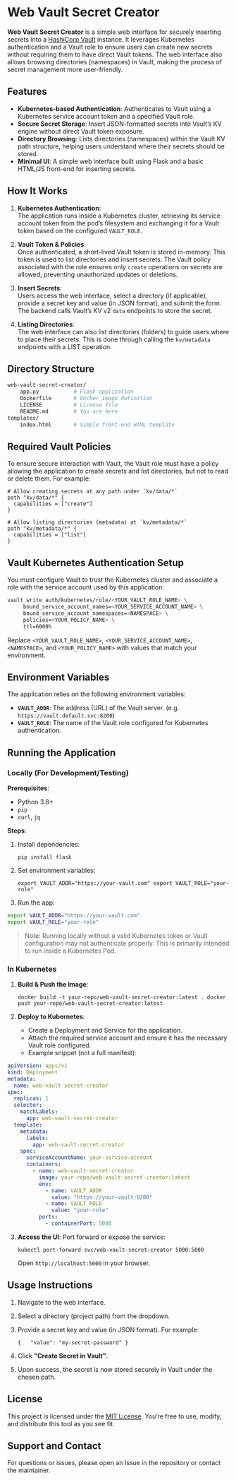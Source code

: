 # Web Vault Secret Creator

**Web Vault Secret Creator** is a simple web interface for securely inserting secrets into a [HashiCorp Vault](https://www.vaultproject.io/) instance. It leverages Kubernetes authentication and a Vault role to ensure users can create new secrets without requiring them to have direct Vault tokens. The web interface also allows browsing directories (namespaces) in Vault, making the process of secret management more user-friendly.

## Features

- **Kubernetes-based Authentication**: Authenticates to Vault using a Kubernetes service account token and a specified Vault role.
- **Secure Secret Storage**: Insert JSON-formatted secrets into Vault’s KV engine without direct Vault token exposure.
- **Directory Browsing**: Lists directories (namespaces) within the Vault KV path structure, helping users understand where their secrets should be stored.
- **Minimal UI**: A simple web interface built using Flask and a basic HTML/JS front-end for inserting secrets.

## How It Works

1. **Kubernetes Authentication**:  
   The application runs inside a Kubernetes cluster, retrieving its service account token from the pod’s filesystem and exchanging it for a Vault token based on the configured `VAULT_ROLE`.
   
2. **Vault Token & Policies**:  
   Once authenticated, a short-lived Vault token is stored in-memory. This token is used to list directories and insert secrets. The Vault policy associated with the role ensures only `create` operations on secrets are allowed, preventing unauthorized updates or deletions.
   
3. **Insert Secrets**:  
   Users access the web interface, select a directory (if applicable), provide a secret key and value (in JSON format), and submit the form. The backend calls Vault’s KV v2 `data` endpoints to store the secret.
   
4. **Listing Directories**:  
   The web interface can also list directories (folders) to guide users where to place their secrets. This is done through calling the `kv/metadata` endpoints with a LIST operation.

## Directory Structure

```bash
web-vault-secret-creator/
    app.py           # Flask application
    Dockerfile       # Docker image definition
    LICENSE          # License file
    README.md        # You are here
templates/
    index.html       # Simple front-end HTML template
```

Required Vault Policies
-----------------------

To ensure secure interaction with Vault, the Vault role must have a policy allowing the application to create secrets and list directories, but not to read or delete them. For example:

```hcl
# Allow creating secrets at any path under `kv/data/*`
path "kv/data/*" {
  capabilities = ["create"]
}

# Allow listing directories (metadata) at `kv/metadata/*`
path "kv/metadata/*" {
  capabilities = ["list"]
}
```

Vault Kubernetes Authentication Setup
-------------------------------------

You must configure Vault to trust the Kubernetes cluster and associate a role with the service account used by this application:

```bash
vault write auth/kubernetes/role/<YOUR_VAULT_ROLE_NAME> \
     bound_service_account_names=<YOUR_SERVICE_ACCOUNT_NAME> \
     bound_service_account_namespaces=<NAMESPACE> \
     policies=<YOUR_POLICY_NAME> \
     ttl=6000h
```

Replace `<YOUR_VAULT_ROLE_NAME>`, `<YOUR_SERVICE_ACCOUNT_NAME>`, `<NAMESPACE>`, and `<YOUR_POLICY_NAME>` with values that match your environment.

Environment Variables
---------------------

The application relies on the following environment variables:

*   **`VAULT_ADDR`**: The address (URL) of the Vault server. (e.g. `https://vault.default.svc:8200`)
*   **`VAULT_ROLE`**: The name of the Vault role configured for Kubernetes authentication.

Running the Application
-----------------------

### Locally (For Development/Testing)

**Prerequisites**:

*   Python 3.8+
*   `pip`
*   `curl`, `jq`

**Steps**:

1.  Install dependencies:
    
    
    `pip install flask`
    
2.  Set environment variables:
    
    
    `export VAULT_ADDR="https://your-vault.com" export VAULT_ROLE="your-role"`
    
3.  Run the app:
    
```bash
export VAULT_ADDR="https://your-vault.com"
export VAULT_ROLE="your-role"
```

> Note: Running locally without a valid Kubernetes token or Vault configuration may not authenticate properly. This is primarily intended to run inside a Kubernetes Pod.

### In Kubernetes

1.  **Build & Push the Image**:
    
    
    `docker build -t your-repo/web-vault-secret-creator:latest . docker push your-repo/web-vault-secret-creator:latest`
    
2.  **Deploy to Kubernetes**:
    
    *   Create a Deployment and Service for the application.
    *   Attach the required service account and ensure it has the necessary Vault role configured.
    *   Example snippet (not a full manifest):
        
```yaml
apiVersion: apps/v1
kind: Deployment
metadata:
  name: web-vault-secret-creator
spec:
  replicas: 1
  selector:
    matchLabels:
      app: web-vault-secret-creator
  template:
    metadata:
      labels:
        app: web-vault-secret-creator
    spec:
      serviceAccountName: your-service-account
      containers:
        - name: web-vault-secret-creator
          image: your-repo/web-vault-secret-creator:latest
          env:
            - name: VAULT_ADDR
              value: "https://your-vault:8200"
            - name: VAULT_ROLE
              value: "your-role"
          ports:
            - containerPort: 5000
```
        
3.  **Access the UI**: Port forward or expose the service:

    
    `kubectl port-forward svc/web-vault-secret-creator 5000:5000`
    
    Open `http://localhost:5000` in your browser.
    

Usage Instructions
------------------

1.  Navigate to the web interface.
2.  Select a directory (project path) from the dropdown.
3.  Provide a secret key and value (in JSON format). For example:

    
    `{   "value": "my-secret-password" }`
    
4.  Click **"Create Secret in Vault"**.
5.  Upon success, the secret is now stored securely in Vault under the chosen path.

License
-------

This project is licensed under the [MIT License](LICENSE). You’re free to use, modify, and distribute this tool as you see fit.

Support and Contact
-------------------

For questions or issues, please open an Issue in the repository or contact the maintainer.
